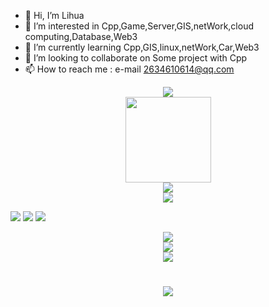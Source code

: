 - 👋 Hi, I’m Lihua
- 👀 I’m interested in Cpp,Game,Server,GIS,netWork,cloud computing,Database,Web3
- 🌱 I’m currently learning Cpp,GIS,linux,netWork,Car,Web3
- 💞️ I’m looking to collaborate on Some project with Cpp
- 📫 How to reach me : e-mail 2634610614@qq.com
<!---
OS-Lihua/OS-Lihua is a ✨ special ✨ repository because its `README.md` (this file) appears on your GitHub profile.
You can click the Preview link to take a look at your changes.
--->

<!-- 信息统计 -->
<div align="center"> <img src="https://metrics.lecoq.io/OS-Lihua?template=classic&config.timezone=Asia%2FShanghai"> </div>

<!-- Github 统计卡片 -->
<div align="center"> <img height="137px" src="https://github-readme-stats.vercel.app/api?username=OS-Lihua&hide_title=true&hide_border=true&show_icons=trueline_height=21&text_color=000&icon_color=000&bg_color=0,ea6161,ffc64d,fffc4d,52fa5a&theme=graywhite" /> </div> 

<!-- GitHub 使用语言统计 -->
<div align="center"> <img src="https://github-readme-stats.vercel.app/api/top-langs/?username=OS-Lihua&hide_title=true&hide_border=true&layout=compact&langs_count=6&text_color=000&icon_color=fff&bg_color=0,52fa5a,4dfcff,c64dff&theme=graywhite" /> </div>
<!-- GitHub 资料奖杯 -->
<div align="center"> <img src="https://github-profile-trophy.vercel.app/?username=OS-Lihua" /> </div>


<!-- GitHub 徽章 -->
<span > <img src="https://img.shields.io/badge/-HTML5-E34F26?style=flat-square&logo=html5&logoColor=white" /> <img src="https://img.shields.io/badge/-CSS3-1572B6?style=flat-square&logo=css3" /> <img src="https://img.shields.io/badge/-JavaScript-oringe?style=flat-square&logo=javascript" /> </span>

<!-- GitHub 访客徽章 -->
<div align="center"> <img src="https://visitor-badge.glitch.me/badge?page_id=OS-Lihua" /> </div>


<!-- GitHub 活动统计图 -->
<div align="center"> <img src="https://activity-graph.herokuapp.com/graph?username=OS-Lihua&theme=xcode" /> </div>

<!-- GitHub 连续打卡 -->
<div align="center"> <img src="https://github-readme-streak-stats.herokuapp.com/?user=OS-Lihua" /> </div>

<!-- 打字特效 -->
<h1 align="center"> <a href="https://os-lihua.github.io/"> <img src="https://readme-typing-svg.herokuapp.com/?lines=console.log(%22Hello%2C%20World!%22);Let's ALL IN WEB3! &center=true&size=27"> </a> </h1>